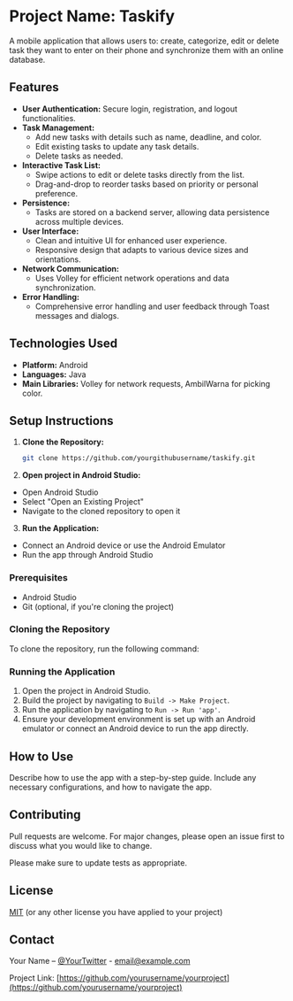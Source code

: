 # Project Name: Taskify

A mobile application that allows users to: create, categorize, edit or delete task they want to enter on their phone and synchronize them with an online database.

## Features

- **User Authentication:** Secure login, registration, and logout functionalities.
- **Task Management:**
    - Add new tasks with details such as name, deadline, and color.
    - Edit existing tasks to update any task details.
    - Delete tasks as needed.
- **Interactive Task List:**
    - Swipe actions to edit or delete tasks directly from the list.
    - Drag-and-drop to reorder tasks based on priority or personal preference.
- **Persistence:**
    - Tasks are stored on a backend server, allowing data persistence across multiple devices.
- **User Interface:**
    - Clean and intuitive UI for enhanced user experience.
    - Responsive design that adapts to various device sizes and orientations.
- **Network Communication:**
    - Uses Volley for efficient network operations and data synchronization.
- **Error Handling:**
    - Comprehensive error handling and user feedback through Toast messages and dialogs.



## Technologies Used

- **Platform:** Android
- **Languages:** Java
- **Main Libraries:** Volley for network requests, AmbilWarna for picking color.


## Setup Instructions

1. **Clone the Repository:**
   ```bash
   git clone https://github.com/yourgithubusername/taskify.git
2. **Open project in Android Studio:**
  - Open Android Studio
  - Select "Open an Existing Project"
  - Navigate to the cloned repository to open it
3. **Run the Application:**
  - Connect an Android device or use the Android Emulator
  - Run the app through Android Studio

### Prerequisites

- Android Studio
- Git (optional, if you're cloning the project)

### Cloning the Repository

To clone the repository, run the following command:


### Running the Application

1. Open the project in Android Studio.
2. Build the project by navigating to `Build -> Make Project`.
3. Run the application by navigating to `Run -> Run 'app'`.
4. Ensure your development environment is set up with an Android emulator or connect an Android device to run the app directly.

## How to Use

Describe how to use the app with a step-by-step guide. Include any necessary configurations, and how to navigate the app.

## Contributing

Pull requests are welcome. For major changes, please open an issue first to discuss what you would like to change.

Please make sure to update tests as appropriate.

## License

[MIT](https://choosealicense.com/licenses/mit/) (or any other license you have applied to your project)

## Contact

Your Name – [@YourTwitter](https://twitter.com/yourusername) - email@example.com

Project Link: [https://github.com/yourusername/yourproject](https://github.com/yourusername/yourproject)

